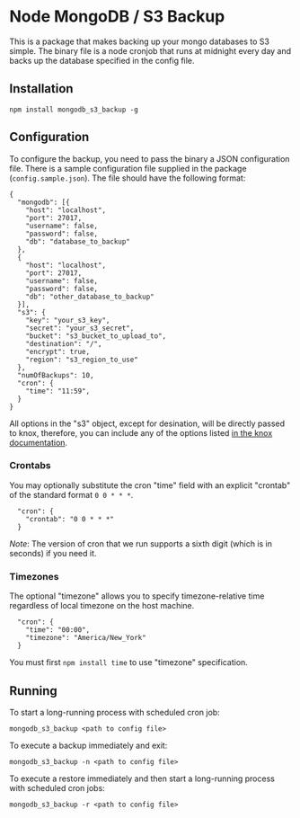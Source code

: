 # Node MongoDB / S3 Backup

This is a package that makes backing up your mongo databases to S3 simple.
The binary file is a node cronjob that runs at midnight every day and backs up
the database specified in the config file.

## Installation

    npm install mongodb_s3_backup -g

## Configuration

To configure the backup, you need to pass the binary a JSON configuration file.
There is a sample configuration file supplied in the package (`config.sample.json`).
The file should have the following format:

    {
      "mongodb": [{
        "host": "localhost",
        "port": 27017,
        "username": false,
        "password": false,
        "db": "database_to_backup"
      },
      {
        "host": "localhost",
        "port": 27017,
        "username": false,
        "password": false,
        "db": "other_database_to_backup"
      }],
      "s3": {
        "key": "your_s3_key",
        "secret": "your_s3_secret",
        "bucket": "s3_bucket_to_upload_to",
        "destination": "/",
        "encrypt": true,
        "region": "s3_region_to_use"
      },
      "numOfBackups": 10,
      "cron": {
        "time": "11:59",
      }
    }

All options in the "s3" object, except for desination, will be directly passed to knox, therefore, you can include any of the options listed [in the knox documentation](https://github.com/LearnBoost/knox#client-creation-options "Knox README").

### Crontabs

You may optionally substitute the cron "time" field with an explicit "crontab"
of the standard format `0 0 * * *`.

      "cron": {
        "crontab": "0 0 * * *"
      }

*Note*: The version of cron that we run supports a sixth digit (which is in seconds) if
you need it.

### Timezones

The optional "timezone" allows you to specify timezone-relative time regardless
of local timezone on the host machine.

      "cron": {
        "time": "00:00",
        "timezone": "America/New_York"
      }

You must first `npm install time` to use "timezone" specification.

## Running

To start a long-running process with scheduled cron job:

    mongodb_s3_backup <path to config file>

To execute a backup immediately and exit:

    mongodb_s3_backup -n <path to config file>

To execute a restore immediately and then start a long-running process with scheduled cron jobs:

    mongodb_s3_backup -r <path to config file>
